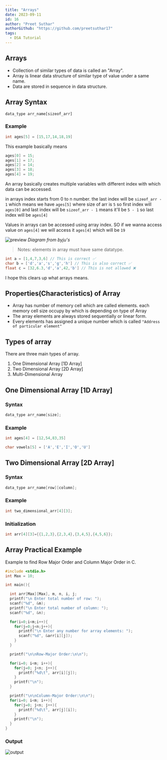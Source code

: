 ```yaml
---
title: "Arrays"
date: 2023-09-11
id: 16
author: "Preet Suthar"
authorGithub: "https://github.com/preetsuthar17"
tags:
  - DSA Tutorial
---
```


## Arrays

- Collection of similar types of data is called an "Array".
- Array is linear data structure of similar type of value under a same name.
- Data are stored in sequence in data structure.

## Array Syntax

```
data_type arr_name[sizeof_arr]
```

### Example

```c
int ages[5] = [15,17,14,18,19]
```

This example basically means

```c
ages[0] = 15;
ages[1] = 17;
ages[2] = 14;
ages[3] = 18;
ages[4] = 19;
```

An array basically creates multiple variables with different index with which data can be accessed.

in arrays index starts from 0 to n number.
the last index will be `sizeof_arr - 1` which means we have `ages[5]` where size of arr is `5` so first index will `ages[0]` and last index will be `sizeof_arr - 1` means it'll be `5 - 1` so last index will be `ages[4]`

Values in arrays can be accessed using array index. SO if we wanna access value on `ages[4]` we will access it `ages[4]` which will be `19`

![preview](https://i.imgur.com/CYbjPpj.png)
_Diagram from byju's_

> Notes: elements in array must have same datatype.

```c
int a = [1,4,7,3,6] // This is correct ✅
char b = ['d','a','s','g','h'] // This is also correct ✅
float c = [32,6.3,'d','a',42,'b'] // This is not allowed ❌
```

I hope this clears up what arrays means.

## Properties(Characteristics) of Array

- Array has number of memory cell which are called elements. each memory cell size occupy by which is depending on type of Array
- The array elements are always stored sequentially or linear form.
- Every elements has assigned a unique number which is called `"Address of particular element"`

## Types of array

There are three main types of array.

1. One Dimensional Array [1D Array]
2. Two Dimensional Array [2D Array]
3. Multi-Dimensional Array

## One Dimensional Array [1D Array]

### Syntax

```c
data_type arr_name[size];
```

### Example

```c
int ages[4] = [12,54,83,35]
```

```c
char vowels[5] = ['A','E','I','O','U']
```

## Two Dimensional Array [2D Array]

### Syntax

```c
data_type arr_name[row][column];
```

### Example

```c
int two_dimensional_arr[4][3];
```

### Initialization

```c
int arr[4][3]={{1,2,3},{2,3,4},{3,4,5},{4,5,6}};
```

## Array Practical Example

Example to find Row Major Order and Column Major Order in C.

```c
#include <stdio.h>
int Max = 10;

int main(){

  int arr[Max][Max], m, n, i, j;
  printf("\n Enter total number of row: ");
  scanf("%d", &m);
  printf("\n Enter total number of column: ");
  scanf("%d", &n);

  for(i=0;i<m;i++){
    for(j=0;j<n;j++){
      printf("\n Enter any number for array elements: ");
      scanf("%d", &arr[i][j]);
    }
  }

  printf("\n\nRow-Major Order:\n\n");

  for(i=0; i<m; i++){
    for(j=0; j<n; j++){
      printf("%d\t", arr[i][j]);
    }
    printf("\n");
  }

  printf("\n\nColumn-Major Order:\n\n");
  for(i=0; i<m; i++){
    for(j=0; j<n; j++){
      printf("%d\t", arr[j][i]);
    }
    printf("\n");
  }
}
```

### Output

![output](https://i.imgur.com/C78mFcp.png)
